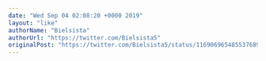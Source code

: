 ```yaml
---
date: "Wed Sep 04 02:08:20 +0000 2019"
layout: "like"
authorName: "Bielsista"
authorUrl: "https://twitter.com/Bielsista5"
originalPost: "https://twitter.com/Bielsista5/status/1169069654855376896"
---
```

